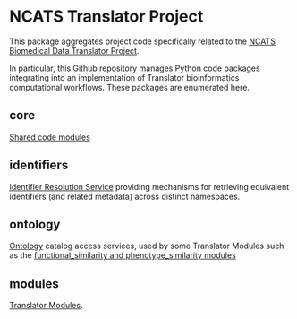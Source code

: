 #  NCATS Translator Project

This package aggregates project code specifically related to the 
[NCATS Biomedical Data Translator Project](https://ncats.nih.gov/translator).

In particular, this Github repository manages Python code packages integrating into an implementation of 
Translator bioinformatics computational workflows. These packages are enumerated here.

## core

[Shared code modules](./core)

## identifiers

[Identifier Resolution Service](./identifiers) 
providing mechanisms for retrieving equivalent identifiers (and related metadata) across distinct namespaces.

## ontology

[Ontology](https://github.com/ncats/translator-modules/tree/docker-compose-system/ncats/translator/ontology) catalog 
access services, used by some Translator Modules such as the 
[functional_similarity and phenotype_similarity modules](./modules/gene/gene/README.md)

## modules

[Translator Modules](./modules).



